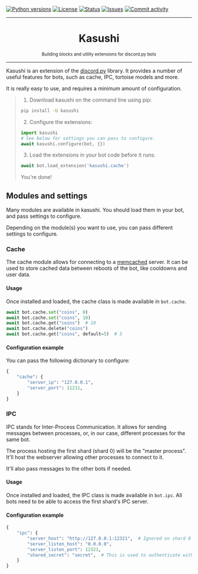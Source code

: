 [![Python versions](https://img.shields.io/pypi/pyversions/kasushi.svg)](https://pypi.python.org/pypi/kasushi)
[![License](https://img.shields.io/pypi/l/kasushi.svg)](https://github.com/paris-ci/kasushi/blob/master/LICENSE)
[![Status](https://img.shields.io/pypi/status/kasushi.svg)](https://pypi.python.org/pypi/kasushi)
[![Issues](https://img.shields.io/github/issues/paris-ci/kasushi.svg?colorB=3333ff)](https://github.com/paris-ci/kasushi/issues)
[![Commit activity](https://img.shields.io/github/commit-activity/w/paris-ci/kasushi.svg)](https://github.com/paris-ci/kasushi/commits)

***

<h1 align="center">
Kasushi
</h1>
<p align="center">
<sup>
Building blocks and utility extensions for discord.py bots
</sup>
<br>
</p>

***

Kasushi is an extension of the [discord.py](https://github.com/Rapptz/discord.py) library. It provides a number of
useful features for bots, such as cache, IPC, tortoise models and more.

It is really easy to use, and requires a minimum amount of configuration.

> 1. Download kasushi on the command line using pip:
> ```bash
> pip install -U kasushi
> ```
> 2. Configure the extensions:
> ```python
> import kasushi
> # See below for settings you can pass to configure.
> await kasushi.configure(bot, {}) 
> ```
> 3. Load the extensions in your bot code before it runs:
> ```python
> await bot.load_extension('kasushi.cache')
> ```
> You're done!

## Modules and settings

Many modules are available in kasushi. You should load them in your bot, and pass settings to configure.

Depending on the module(s) you want to use, you can pass different settings to configure.

### Cache

The cache module allows for connecting to a [memcached](https://memcached.org/) server. It can be used to store cached
data between reboots of the bot, like cooldowns and user data.

#### Usage

Once installed and loaded, the cache class is made available in `bot.cache`.

```python
await bot.cache.set("coins", 0)
await bot.cache.set("coins", 10)
await bot.cache.get("coins")  # 10
await bot.cache.delete("coins")
await bot.cache.get("coins", default=5)  # 5
```

#### Configuration example

You can pass the following dictionary to configure:

```python
{
    "cache": {
        "server_ip": "127.0.0.1",
        "server_port": 11211,
    }
}
```

### IPC

IPC stands for Inter-Process Communication. It allows for sending messages between processes, or, in our case, different
processes for the same bot.

The process hosting the first shard (shard 0) will be the "master process". It'll host the webserver allowing other
processes to connect to it.

It'll also pass messages to the other bots if needed.

#### Usage

Once installed and loaded, the IPC class is made available in `bot.ipc`. All bots need to be able to access the first
shard's IPC server.

#### Configuration example

```python
{
    "ipc": {
        "server_host": "http://127.0.0.1:12321",  # Ignored on shard 0
        "server_listen_host": "0.0.0.0",
        "server_listen_port": 12321,
        "shared_secret": "secret",  # This is used to authenticate with the IPC server.
    }
}
```